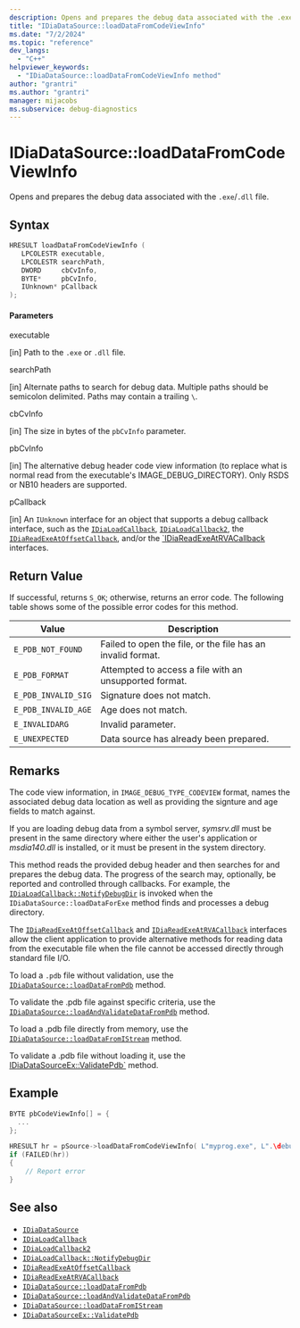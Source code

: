 ```yaml
---
description: Opens and prepares the debug data associated with the .exe/.dll file and code view information.
title: "IDiaDataSource::loadDataFromCodeViewInfo"
ms.date: "7/2/2024"
ms.topic: "reference"
dev_langs:
  - "C++"
helpviewer_keywords:
  - "IDiaDataSource::loadDataFromCodeViewInfo method"
author: "grantri"
ms.author: "grantri"
manager: mijacobs
ms.subservice: debug-diagnostics
---
```


# IDiaDataSource::loadDataFromCodeViewInfo

Opens and prepares the debug data associated with the `.exe`/`.dll` file.

## Syntax

```c++
HRESULT loadDataFromCodeViewInfo (
   LPCOLESTR executable,
   LPCOLESTR searchPath,
   DWORD     cbCvInfo,
   BYTE*     pbCvInfo,
   IUnknown* pCallback
);
```

#### Parameters

executable

[in] Path to the `.exe` or `.dll` file.

searchPath

[in] Alternate paths to search for debug data. Multiple paths should be semicolon delimited. Paths may contain a trailing `\`.

cbCvInfo

[in] The size in bytes of the `pbCvInfo` parameter.

pbCvInfo

[in] The alternative debug header code view information (to replace what is normal read from the executable's IMAGE_DEBUG_DIRECTORY). Only RSDS or NB10 headers are supported.

pCallback

[in] An `IUnknown` interface for an object that supports a debug callback interface, such as the [`IDiaLoadCallback`](../../debugger/debug-interface-access/idialoadcallback.md), [`IDiaLoadCallback2`](../../debugger/debug-interface-access/idialoadcallback2.md), the [`IDiaReadExeAtOffsetCallback`](../../debugger/debug-interface-access/idiareadexeatoffsetcallback.md), and/or the [`IDiaReadExeAtRVACallback](../../debugger/debug-interface-access/idiareadexeatrvacallback.md) interfaces.

## Return Value

If successful, returns `S_OK`; otherwise, returns an error code. The following table shows some of the possible error codes for this method.

|Value|Description|
|-----------|-----------------|
|`E_PDB_NOT_FOUND`|Failed to open the file, or the file has an invalid format.|
|`E_PDB_FORMAT`|Attempted to access a file with an unsupported format.|
|`E_PDB_INVALID_SIG`|Signature does not match.|
|`E_PDB_INVALID_AGE`|Age does not match.|
|`E_INVALIDARG`|Invalid parameter.|
|`E_UNEXPECTED`|Data source has already been prepared.|

## Remarks

The code view information, in `IMAGE_DEBUG_TYPE_CODEVIEW` format, names the associated debug data location as well as providing the signture and age fields to match against.

If you are loading debug data from a symbol server, *symsrv.dll* must be present in the same directory where either the user's application or *msdia140.dll* is installed, or it must be present in the system directory.

This method reads the provided debug header and then searches for and prepares the debug data. The progress of the search may, optionally, be reported and controlled through callbacks. For example, the [`IDiaLoadCallback::NotifyDebugDir`](../../debugger/debug-interface-access/idialoadcallback-notifydebugdir.md) is invoked when the `IDiaDataSource::loadDataForExe` method finds and processes a debug directory.

The [`IDiaReadExeAtOffsetCallback`](../../debugger/debug-interface-access/idiareadexeatoffsetcallback.md) and [`IDiaReadExeAtRVACallback`](../../debugger/debug-interface-access/idiareadexeatrvacallback.md) interfaces allow the client application to provide alternative methods for reading data from the executable file when the file cannot be accessed directly through standard file I/O.

To load a `.pdb` file without validation, use the [`IDiaDataSource::loadDataFromPdb`](../../debugger/debug-interface-access/idiadatasource-loaddatafrompdb.md) method.

To validate the .pdb file against specific criteria, use the [`IDiaDataSource::loadAndValidateDataFromPdb`](../../debugger/debug-interface-access/idiadatasource-loadandvalidatedatafrompdb.md) method.

To load a .pdb file directly from memory, use the [`IDiaDataSource::loadDataFromIStream`](../../debugger/debug-interface-access/idiadatasource-loaddatafromistream.md) method.

To validate a .pdb file without loading it, use the [IDiaDataSourceEx::ValidatePdb`](../../debugger/debug-interface-access/idiadatasourceex-validatepdb.md) method.

## Example

```c++
BYTE pbCodeViewInfo[] = {
  ...
};

HRESULT hr = pSource->loadDataFromCodeViewInfo( L"myprog.exe", L".\debug", sizeof(pbCodeViewInfo), pbCodeViewInfo, nullptr);
if (FAILED(hr))
{
    // Report error
}
```

## See also

- [`IDiaDataSource`](../../debugger/debug-interface-access/idiadatasource.md)
- [`IDiaLoadCallback`](../../debugger/debug-interface-access/idialoadcallback.md)
- [`IDiaLoadCallback2`](../../debugger/debug-interface-access/idialoadcallback2.md)
- [`IDiaLoadCallback::NotifyDebugDir`](../../debugger/debug-interface-access/idialoadcallback-notifydebugdir.md)
- [`IDiaReadExeAtOffsetCallback`](../../debugger/debug-interface-access/idiareadexeatoffsetcallback.md)
- [`IDiaReadExeAtRVACallback`](../../debugger/debug-interface-access/idiareadexeatrvacallback.md)
- [`IDiaDataSource::loadDataFromPdb`](../../debugger/debug-interface-access/idiadatasource-loaddatafrompdb.md)
- [`IDiaDataSource::loadAndValidateDataFromPdb`](../../debugger/debug-interface-access/idiadatasource-loadandvalidatedatafrompdb.md)
- [`IDiaDataSource::loadDataFromIStream`](../../debugger/debug-interface-access/idiadatasource-loaddatafromistream.md)
- [`IDiaDataSourceEx::ValidatePdb`](../../debugger/debug-interface-access/idiadatasourceex-validatepdb.md)
